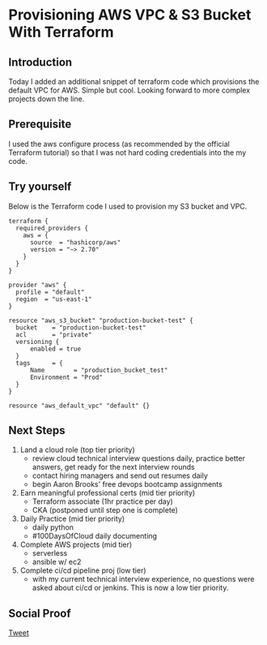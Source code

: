 
# Provisioning AWS VPC & S3 Bucket With Terraform

## Introduction

Today I added an additional snippet of terraform code which provisions the default VPC for AWS. Simple but cool. Looking forward to more complex projects down the line.

## Prerequisite

I used the aws configure process (as recommended by the official Terraform tutorial) so that I was not hard coding credentials into the my code.

## Try yourself

Below is the Terraform code I used to provision my S3 bucket and VPC. 

```
terraform {
  required_providers {
    aws = {
      source  = "hashicorp/aws"
      version = "~> 2.70"
    }
  }
}

provider "aws" {
  profile = "default"
  region  = "us-east-1"
}

resource "aws_s3_bucket" "production-bucket-test" {
  bucket    = "production-bucket-test"
  acl       = "private"
  versioning {
      enabled = true
  }
  tags      = {
      Name        = "production_bucket_test"
      Environment = "Prod"
  }
}

resource "aws_default_vpc" "default" {}
```


## Next Steps

1) Land a cloud role (top tier priority)
    - review cloud technical interview questions daily, practice better answers, get ready for the next interview rounds
    - contact hiring managers and send out resumes daily
    - begin Aaron Brooks' free devops bootcamp assignments
2) Earn meaningful professional certs (mid tier priority)
    - Terraform associate (1hr practice per day)
    - CKA (postponed until step one is complete)
3) Daily Practice (mid tier priority)
    - daily python
    - #100DaysOfCloud daily documenting
4) Complete AWS projects (mid tier)
    - serverless
    - ansible w/ ec2
5) Complete ci/cd pipeline proj (low tier)
    - with my current technical interview experience, no questions were asked about ci/cd or jenkins. This is now a low tier priority.

## Social Proof

[Tweet](https://twitter.com/lrnallday/status/1346384675355426818)
